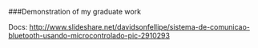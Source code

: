 ###Demonstration of my graduate work


Docs:
http://www.slideshare.net/davidsonfellipe/sistema-de-comunicao-bluetooth-usando-microcontrolado-pic-2910293
